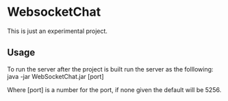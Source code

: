 # WebsocketChat

This is just an experimental project.

## Usage

To run the server after the project is built run the server
as the folllowing: java -jar WebSocketChat.jar [port]

Where [port] is a number for the port, if none given the default 
will be 5256.
